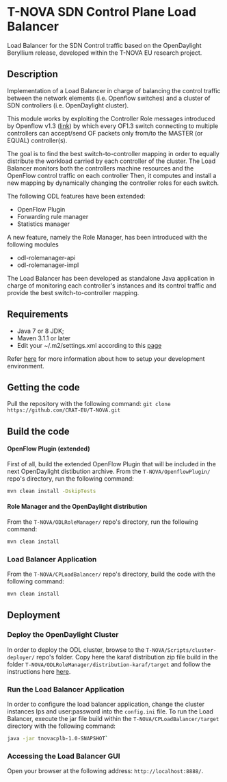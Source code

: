 # T-NOVA SDN Control Plane Load Balancer

Load Balancer for the SDN Control traffic based on the OpenDaylight Beryllium release, developed within the T-NOVA EU research project.

## Description

Implementation of a Load Balancer in charge of balancing the control traffic between the network elements (i.e. Openflow switches) and a cluster of SDN controllers (i.e. OpenDaylight cluster).

This module works by exploiting the Controller Role messages introduced by Openflow v1.3 ([link](https://www.opennetworking.org/images/stories/downloads/sdn-resources/onf-specifications/openflow/openflow-spec-v1.3.0.pdf)) by which every OF1.3 switch connecting to multiple controllers can accept/send OF packets only from/to the MASTER (or EQUAL) controller(s).

The goal is to find the best switch-to-controller mapping in order to equally distribute the workload carried by each controller of the cluster. The Load Balancer monitors both the controllers machine resources and the OpenFlow control traffic on each controller Then, it computes and install a new mapping by dynamically changing the controller roles for each switch.

The following ODL features have been extended:
  * OpenFlow Plugin
  * Forwarding rule manager
  * Statistics manager

A new feature, namely the Role Manager, has been introduced with the following modules
  * odl-rolemanager-api 
  * odl-rolemanager-impl

The Load Balancer has been developed as standalone Java application in charge of monitoring each controller's instances and its control traffic and provide the best switch-to-controller mapping.

## Requirements
  * Java 7 or 8 JDK;
  * Maven 3.1.1 or later
  * Edit your ~/.m2/settings.xml according to this [page](https://wiki.opendaylight.org/view/GettingStarted:Development_Environment_Setup)

Refer [here](https://wiki.opendaylight.org/view/GettingStarted:Development_Environment_Setup) for more information about how to setup your development environment.

## Getting the code
Pull the repository with the following command: `git clone https://github.com/CRAT-EU/T-NOVA.git`

## Build the code
#### OpenFlow Plugin (extended)
First of all, build the extended OpenFlow Plugin that will be included in the next OpenDaylight distibution archive.
From the `T-NOVA/OpenflowPlugin/` repo's directory, run the following command: 

```sh
mvn clean install -DskipTests
```

#### Role Manager and the OpenDaylight distribution
From the `T-NOVA/ODLRoleManager/` repo's directory, run the following command: 

```sh
mvn clean install
```

### Load Balancer Application
From the `T-NOVA/CPLoadBalancer/` repo's directory, build the code with the following command: 

```sh
mvn clean install
```

## Deployment

### Deploy the OpenDaylight Cluster
In order to deploy the ODL cluster, browse to the `T-NOVA/Scripts/cluster-deployer/` repo's folder. Copy here the karaf distribution zip file build in the folder `T-NOVA/ODLRoleManager/distribution-karaf/target` and follow the instructions here [here](https://github.com/CRAT-EU/T-NOVA/tree/master/Scripts/cluster-deployer).

### Run the Load Balancer Application
In order to configure the load balancer application, change the cluster instances Ips and user:password into the `config.ini` file.
To run the Load Balancer, execute the jar file build within the `T-NOVA/CPLoadBalancer/target` directory with the following command: 

```sh
java -jar tnovacplb-1.0-SNAPSHOT`
```

### Accessing the Load Balancer GUI
Open your browser at the following address: `http://localhost:8888/`.
